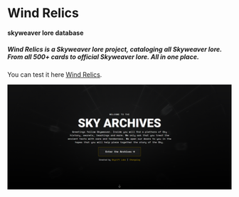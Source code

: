 # Wind Relics
 
**skyweaver lore database**

##### Wind Relics is a Skyweaver lore project, cataloging all Skyweaver lore. From all 500+ cards to official Skyweaver lore. All in one place.

You can test it here [Wind Relics](https://jonmoore9000.github.io/Wind-Relics/).

![This is an image](assets/wr.png)
